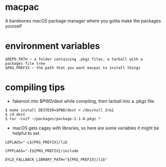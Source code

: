 # macpac
A barebones macOS package manager where you gotta make the packages yourself

# environment variables
```
$REPO_PATH ~ a folder containing .pkgz files, a tarball with a packages file tree
$PKG_PREFIX ~ the path that you want macpac to install things
```

# compiling tips

- fakeroot into $PWD/dest while compiling, then tarball into a .pkgz file.
```
$ make install DESTDIR=$PWD/dest > /dev/null 2>&1
$ cd dest
$ tar -cvzf ~/packages/package-2.1.0.pkgz *
```

- macOS gets cagey with libraries, so here are some variables it might be helpful to set.

```LDFLAGS="-L${PKG_PREFIX}/lib```

```CPPFLAGS="-I${PKG_PREFIX}/include```

```DYLD_FALLBACK_LIBRARY_PATH="${PKG_PREFIX}/lib"```
